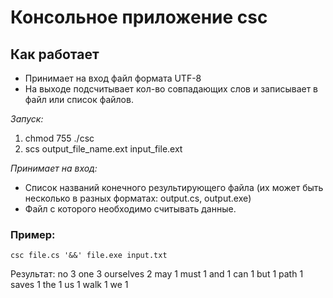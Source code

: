 # Консольное приложение csc

## Как работает
- Принимает на вход файл формата UTF-8 
- На выходе подсчитывает кол-во совпадающих слов и записывает в файл или список файлов.

*Запуск:*
1. chmod 755 ./csc
2. scs output_file_name.ext input_file.ext

*Принимает на вход:*
- Список названий конечного результирующего файла (их может быть несколько в разных форматах: output.cs, output.exe)
- Файл с которого необходимо считывать данные. 

### Пример:

`csc file.cs '&&' file.exe input.txt`

Результат:
no 3
one 3
ourselves 2
may 1
must 1
and 1
can 1
but 1
path 1
saves 1
the 1
us 1
walk 1
we 1
